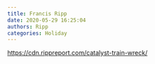 ```yaml
---
title: Francis Ripp
date: 2020-05-29 16:25:04
authors: Ripp
categories: Holiday
---
```


 https://cdn.rippreport.com/catalyst-train-wreck/